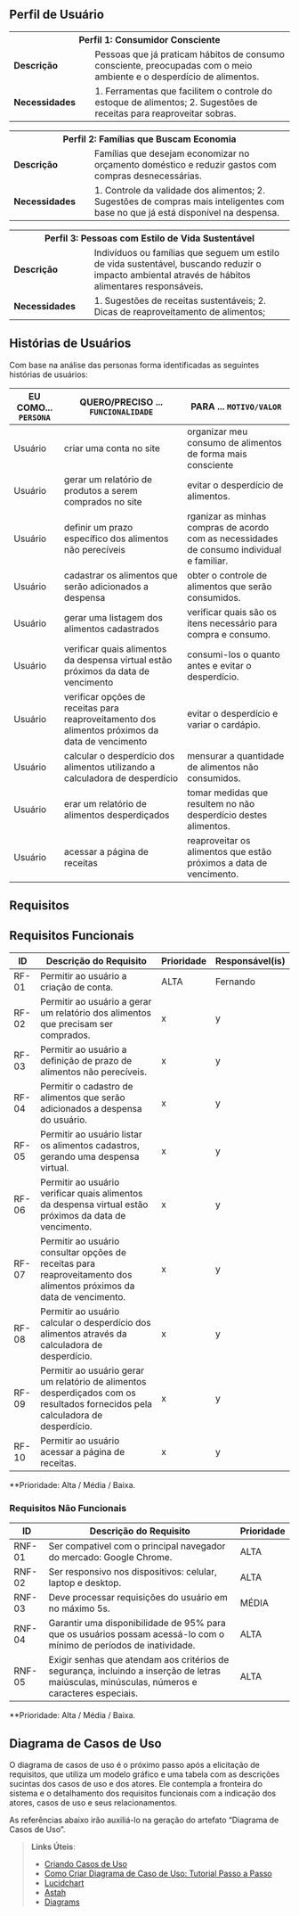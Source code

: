 ## Perfil de Usuário

<table>
<tbody>
<tr>
<th colspan="2">Perfil 1: Consumidor Consciente </th>
</tr>
<tr>
<td width="150px"><b>Descrição</b></td>
<td width="600px">
Pessoas que já praticam hábitos de consumo consciente, preocupadas com o meio ambiente e o desperdício de alimentos.  
</td>
</tr>
<tr>
<td><b>Necessidades</b></td>
<td>
1. Ferramentas que facilitem o controle do estoque de alimentos;
2. Sugestões de receitas para reaproveitar sobras. 
</td>
</tr>
</tbody>
</table>

<table>
<tbody>
<tr>
<th colspan="2">Perfil 2: Famílias que Buscam Economia </th>
</tr>
<tr>
<td width="150px"><b>Descrição</b></td>
<td width="600px">
Famílias que desejam economizar no orçamento doméstico e reduzir gastos com compras desnecessárias. 
</td>
</tr>
<tr>
<td><b>Necessidades</b></td>
<td>
1. Controle da validade dos alimentos; 
2. Sugestões de compras mais inteligentes com base no que já está disponível na despensa. 
</td>
</tr>
</tbody>
</table>

<table>
<tbody>
<tr>
<th colspan="2">Perfil 3: Pessoas com Estilo de Vida Sustentável </th>
</tr>
<tr>
<td width="150px"><b>Descrição</b></td>
<td width="600px">
Indivíduos ou famílias que seguem um estilo de vida sustentável, buscando reduzir o impacto ambiental através de hábitos alimentares responsáveis.
</td>
</tr>
<tr>
<td><b>Necessidades</b></td>
<td>
1. Sugestões de receitas sustentáveis; 
2. Dicas de reaproveitamento de alimentos; 
</td>
</tr>
</tbody>
</table>


## Histórias de Usuários
Com base na análise das personas forma identificadas as seguintes histórias de usuários:

|EU COMO... `PERSONA`| QUERO/PRECISO ... `FUNCIONALIDADE`                                             |PARA ... `MOTIVO/VALOR`                 |
|--------------------|--------------------------------------------------------------------------------|----------------------------------------|
|Usuário | criar uma conta no site | organizar meu consumo de alimentos de forma mais consciente |
|Usuário | gerar um relatório de produtos a serem comprados no site | evitar o desperdício de alimentos. |
|Usuário | definir um prazo específico dos alimentos não perecíveis | rganizar as minhas compras de acordo com as necessidades de consumo individual e familiar. |
|Usuário | cadastrar os alimentos que serão adicionados a despensa  | obter o controle de alimentos que serão consumidos.   |
|Usuário | gerar uma listagem dos alimentos cadastrados  | verificar quais são os itens necessário para compra e consumo.  |
|Usuário | verificar quais alimentos da despensa virtual estão próximos da data de vencimento | consumi-los o quanto antes e evitar o desperdício.  |
|Usuário | verificar opções de receitas para reaproveitamento dos alimentos próximos da data de vencimento | evitar o desperdício e variar o cardápio. |
|Usuário | calcular o desperdício dos alimentos utilizando a calculadora de desperdício | mensurar a quantidade de alimentos não consumidos. |
|Usuário | erar um relatório de alimentos desperdiçados | tomar medidas que resultem no não desperdício destes alimentos.  |
|Usuário | acessar a página de receitas | reaproveitar os alimentos que estão próximos a data de vencimento.  |

## Requisitos

## Requisitos Funcionais

|ID    | Descrição do Requisito  | Prioridade | Responsável(is)
|------|-----------------------------------------|----| ----| 
|RF-01| Permitir ao usuário a criação de conta.   | ALTA | Fernando
|RF-02| Permitir ao usuário a gerar um relatório dos alimentos que precisam ser comprados.   | x | y
|RF-03| Permitir ao usuário a definição de prazo de alimentos não perecíveis.    | x | y
|RF-04| Permitir o cadastro de alimentos que serão adicionados a despensa do usuário.    | x | y
|RF-05| Permitir ao usuário listar os alimentos cadastros, gerando uma despensa virtual.    | x | y
|RF-06| Permitir ao usuário verificar quais alimentos da despensa virtual estão próximos da data de vencimento.    | x | y
|RF-07| Permitir ao usuário consultar opções de receitas para reaproveitamento dos alimentos próximos da data de vencimento.  | x | y
|RF-08| Permitir ao usuário calcular o desperdício dos alimentos através da calculadora de desperdício.    | x | y
|RF-09| Permitir ao usuário gerar um relatório de alimentos desperdiçados com os resultados fornecidos pela calculadora de desperdício.    | x | y
|RF-10| Permitir ao usuário acessar a página de receitas.    | x | y

**Prioridade: Alta / Média / Baixa.  

### Requisitos Não Funcionais

|ID     | Descrição do Requisito  |Prioridade |
|-------|-------------------------|----|
|RNF-01| Ser compativel com o principal navegador do mercado: Google Chrome.   | ALTA |
|RNF-02| Ser responsivo nos dispositivos: celular, laptop e desktop.  | ALTA |
|RNF-03| Deve processar requisições do usuário em no máximo 5s. | MÉDIA |
|RNF-04| Garantir uma disponibilidade de 95% para que os usuários possam acessá-lo com o mínimo de períodos de inatividade. | ALTA |
|RNF-05| Exigir senhas que atendam aos critérios de segurança, incluindo a inserção de letras maiúsculas, minúsculas, números e caracteres especiais.  | ALTA |


**Prioridade: Alta / Média / Baixa.


## Diagrama de Casos de Uso

O diagrama de casos de uso é o próximo passo após a elicitação de requisitos, que utiliza um modelo gráfico e uma tabela com as descrições sucintas dos casos de uso e dos atores. Ele contempla a fronteira do sistema e o detalhamento dos requisitos funcionais com a indicação dos atores, casos de uso e seus relacionamentos. 

As referências abaixo irão auxiliá-lo na geração do artefato “Diagrama de Casos de Uso”.

> **Links Úteis**:
> - [Criando Casos de Uso](https://www.ibm.com/docs/pt-br/elm/6.0?topic=requirements-creating-use-cases)
> - [Como Criar Diagrama de Caso de Uso: Tutorial Passo a Passo](https://gitmind.com/pt/fazer-diagrama-de-caso-uso.html/)
> - [Lucidchart](https://www.lucidchart.com/)
> - [Astah](https://astah.net/)
> - [Diagrams](https://app.diagrams.net/)
